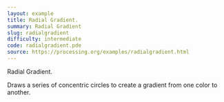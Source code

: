 ```yaml
---
layout: example
title: Radial Gradient.
summary: Radial Gradient
slug: radialgradient
difficulty: intermediate
code: radialgradient.pde
source: https://processing.org/examples/radialgradient.html
---
```


Radial Gradient. 

 Draws a series of concentric circles to create a gradient from one color to another.
